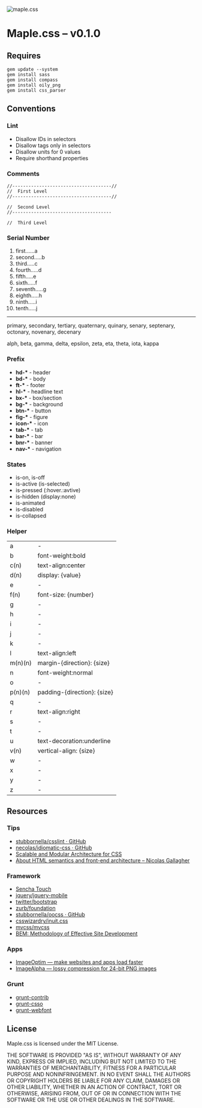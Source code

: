 ![maple.css](https://raw.github.com/t32k/maple.css/master/files/img/logo.png)

# Maple.css – v0.1.0

## Requires

```
gem update --system
gem install sass
gem install compass
gem install oily_png
gem install css_parser
```

## Conventions

### Lint

 + Disallow IDs in selectors
 + Disallow tags only in selectors
 + Disallow units for 0 values
 + Require shorthand properties


### Comments
```
//-------------------------------------//
//  First Level
//-------------------------------------//

//  Second Level
//-------------------------------------

//  Third Level
```

### Serial Number

 1. first......a
 2. second.....b
 3. third.....c
 4. fourth.....d
 5. fifth.....e
 6. sixth.....f
 7. seventh.....g
 8. eighth.....h
 9. ninth.....i
 10. tenth.....j

* * *
 primary, secondary, tertiary, quaternary, quinary, senary, septenary, octonary, novenary, decenary
 
 alph, beta, gamma, delta, epsilon, zeta, eta, theta, iota, kappa

### Prefix

 + __hd-*__ - header
 + __bd-*__ - body
 + __ft-*__ - footer
 + __hl-*__ - headline text
 + __bx-*__ - box/section
 + __bg-*__ - background
 + __btn-*__ - button
 + __fig-*__ - figure
 + __icon-*__ - icon
 + __tab-*__ - tab
 + __bar-*__ - bar
 + __bnr-*__ - banner
 + __nav-*__ - navigation

### States

 + is-on, is-off
 + is-active (is-selected)
 + is-pressed (:hover.:avtive)
 + is-hidden (display:none)
 + is-animated
 + is-disabled
 + is-collapsed

### Helper

<table>
  <tr>
    <td>a</td><td> - </td>
  </tr>
  <tr>
    <td>b</td><td>font-weight:bold</td>
  </tr>
  <tr>
    <td>c(n)</td><td>text-align:center</td>
  </tr>
  <tr>
    <td>d(n)</td><td>display: {value}</td>
  </tr>
  <tr>
    <td>e</td><td> - </td>
  </tr>
  <tr>
    <td>f(n)</td><td>font-size: {number}</td>
  </tr>
  <tr>
    <td>g</td><td> - </td>
  </tr>
  <tr>
    <td>h</td><td> - </td>
  </tr>
  <tr>
    <td>i</td><td> - </td>
  </tr>
  <tr>
    <td>j</td><td> - </td>
  </tr>
  <tr>
    <td>k</td><td> - </td>
  </tr>
  <tr>
    <td>l</td><td>text-align:left</td>
  </tr>
  <tr>
    <td>m(n)(n)</td><td>margin-{direction}: {size} </td>
  </tr>
  <tr>
    <td>n</td><td>font-weight:normal</td>
  </tr>
  <tr>
    <td>o</td><td> - </td>
  </tr>
  <tr>
    <td>p(n)(n)</td><td>padding-{direction}: {size} </td>
  </tr>
  <tr>
    <td>q</td><td> - </td>
  </tr>
  <tr>
    <td>r</td><td>text-align:right</td>
  </tr>
  <tr>
    <td>s</td><td> - </td>
  </tr>
  <tr>
    <td>t</td><td> - </td>
  </tr>
  <tr>
    <td>u</td><td>text-decoration:underline </td>
  </tr>
  <tr>
    <td>v(n)</td><td>vertical-align: {size}</td>
  </tr>
  <tr>
    <td>w</td><td> - </td>
  </tr>
  <tr>
    <td>x</td><td> - </td>
  </tr>
  <tr>
    <td>y</td><td> - </td>
  </tr>
  <tr>
    <td>z</td><td> - </td>
  </tr>
</table>

## Resources

### Tips

+ [stubbornella/csslint · GitHub](https://github.com/stubbornella/csslint)
+ [necolas/idiomatic-css · GitHub ](https://github.com/necolas/idiomatic-css/)
+ [Scalable and Modular Architecture for CSS](http://smacss.com/)
+ [About HTML semantics and front-end architecture – Nicolas Gallagher](http://nicolasgallagher.com/about-html-semantics-front-end-architecture/)

### Framework

+ [Sencha Touch](http://docs.sencha.com/touch/2-2/#!/api/Global_CSS)
+ [jquery/jquery-mobile](https://github.com/jquery/jquery-mobile)
+ [twitter/bootstrap](https://github.com/twitter/bootstrap)
+ [zurb/foundation](https://github.com/zurb/foundation)
+ [stubbornella/oocss · GitHub](https://github.com/stubbornella/oocss)
+ [csswizardry/inuit.css](https://github.com/csswizardry/inuit.css)
+ [mvcss/mvcss](https://github.com/mvcss/mvcss)
+ [BEM: Methodology of Effective Site Development](http://bem.info/)

### Apps

+ [ImageOptim — make websites and apps load faster](http://imageoptim.com/)
+ [ImageAlpha — lossy compression for 24-bit PNG images](http://pngmini.com/)

### Grunt

+ [grunt-contrib](https://github.com/gruntjs/grunt-contrib)
+ [grunt-csso](https://github.com/t32k/grunt-csso)
+ [grunt-webfont](https://github.com/sapegin/grunt-webfont)

## License

Maple.css is licensed under the MIT License.

THE SOFTWARE IS PROVIDED "AS IS", WITHOUT WARRANTY OF ANY KIND, EXPRESS OR
IMPLIED, INCLUDING BUT NOT LIMITED TO THE WARRANTIES OF MERCHANTABILITY,
FITNESS FOR A PARTICULAR PURPOSE AND NONINFRINGEMENT. IN NO EVENT SHALL THE
AUTHORS OR COPYRIGHT HOLDERS BE LIABLE FOR ANY CLAIM, DAMAGES OR OTHER
LIABILITY, WHETHER IN AN ACTION OF CONTRACT, TORT OR OTHERWISE, ARISING FROM,
OUT OF OR IN CONNECTION WITH THE SOFTWARE OR THE USE OR OTHER DEALINGS IN
THE SOFTWARE.

